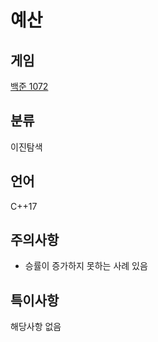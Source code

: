 # 예산
## 게임
[백준 1072](https://www.acmicpc.net/problem/1072)
## 분류
이진탐색
## 언어
C++17
## 주의사항
* 승률이 증가하지 못하는 사례 있음
## 특이사항
해당사항 없음